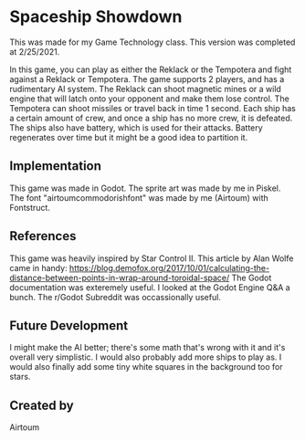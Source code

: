 # Spaceship Showdown
This was made for my Game Technology class. This version was completed at 2/25/2021.

In this game, you can play as either the Reklack or the Tempotera and fight against a Reklack or Tempotera. The game supports 2 players, and has a rudimentary AI system. 
The Reklack can shoot magnetic mines or a wild engine that will latch onto your opponent and make them lose control. The Tempotera can shoot missiles or travel back in time 1 second. 
Each ship has a certain amount of crew, and once a ship has no more crew, it is defeated. The ships also have battery, which is used for their attacks. Battery regenerates over time but it might be a good idea to partition it.

## Implementation
This game was made in Godot.
The sprite art was made by me in Piskel.
The font "airtoumcommodorishfont" was made by me (Airtoum) with Fontstruct.

## References
This game was heavily inspired by Star Control II.
This article by Alan Wolfe came in handy: https://blog.demofox.org/2017/10/01/calculating-the-distance-between-points-in-wrap-around-toroidal-space/
The Godot documentation was exteremely useful.
I looked at the Godot Engine Q&A a bunch.
The r/Godot Subreddit was occassionally useful.

## Future Development
I might make the AI better; there's some math that's wrong with it and it's overall very simplistic.
I would also probably add more ships to play as.
I would also finally add some tiny white squares in the background too for stars.

## Created by
Airtoum
